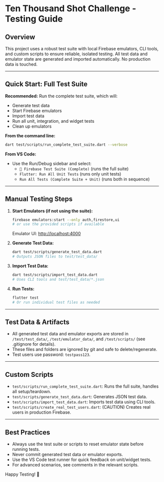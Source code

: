 # Ten Thousand Shot Challenge - Testing Guide

## Overview

This project uses a robust test suite with local Firebase emulators, CLI tools, and custom scripts to ensure reliable, isolated testing. All test data and emulator state are generated and imported automatically. No production data is touched.

---

## Quick Start: Full Test Suite

**Recommended:** Run the complete test suite, which will:

- Generate test data
- Start Firebase emulators
- Import test data
- Run all unit, integration, and widget tests
- Clean up emulators

**From the command line:**

```sh
dart test/scripts/run_complete_test_suite.dart --verbose
```

**From VS Code:**

- Use the Run/Debug sidebar and select:
  - `🧪 Firebase Test Suite (Complete)` (runs the full suite)
  - `Flutter: Run All Unit Tests` (runs only unit tests)
  - `Run All Tests (Complete Suite + Unit)` (runs both in sequence)

---

## Manual Testing Steps

1. **Start Emulators (if not using the suite):**

   ```sh
   firebase emulators:start --only auth,firestore,ui
   # or use the provided scripts if available
   ```

   Emulator UI: [http://localhost:4000](http://localhost:4000)

2. **Generate Test Data:**

   ```sh
   dart test/scripts/generate_test_data.dart
   # Outputs JSON files to test/test_data/
   ```

3. **Import Test Data:**

   ```sh
   dart test/scripts/import_test_data.dart
   # Uses CLI tools and test/test_data/*.json
   ```

4. **Run Tests:**

   ```sh
   flutter test
   # Or run individual test files as needed
   ```

---

## Test Data & Artifacts

- All generated test data and emulator exports are stored in `/test/test_data/`, `/test/emulator_data/`, and `/test/scripts/` (see .gitignore for details).
- These files and folders are ignored by git and safe to delete/regenerate.
- Test users use password: `testpass123`.

---

## Custom Scripts

- `test/scripts/run_complete_test_suite.dart`: Runs the full suite, handles all setup/teardown.
- `test/scripts/generate_test_data.dart`: Generates JSON test data.
- `test/scripts/import_test_data.dart`: Imports test data using CLI tools.
- `test/scripts/create_real_test_users.dart`: (CAUTION) Creates real users in production Firebase.

---

## Best Practices

- Always use the test suite or scripts to reset emulator state before running tests.
- Never commit generated test data or emulator exports.
- Use the VS Code test runner for quick feedback on unit/widget tests.
- For advanced scenarios, see comments in the relevant scripts.

Happy Testing! 🎯
